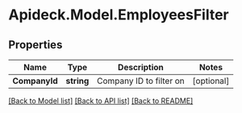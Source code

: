 # Apideck.Model.EmployeesFilter

## Properties

Name | Type | Description | Notes
------------ | ------------- | ------------- | -------------
**CompanyId** | **string** | Company ID to filter on | [optional] 

[[Back to Model list]](../README.md#documentation-for-models) [[Back to API list]](../README.md#documentation-for-api-endpoints) [[Back to README]](../README.md)

